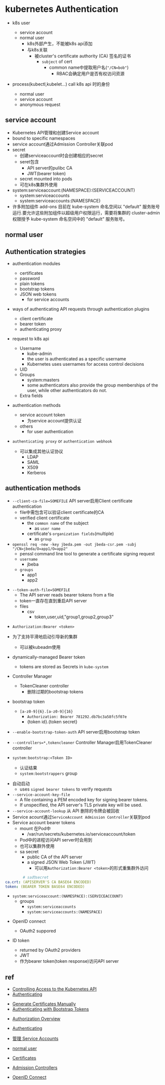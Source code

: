 

# kubernetes Authentication

+ k8s user
  + service account
  + normal user
      + k8s外部产生，不能被k8s api添加
      + 与k8s关联
          + 被cluster's certificate authority (CA) 签名的证书
              +  `subject` of cert
                  + common name中提取用户名(`"/CN=bob"`)
                      + RBAC会确定用户是否有权访问资源

+ process(kubectl,kubelet...) call k8s api 时的身份
    + normal user
    + service account
    + anonymous request

## service account
+ Kubernetes API管理和创建Service account
+ bound to specific namespaces
+ service account通过Admission Controller关联pod
+ secret
    + 创建serviceaccount时会创建相应的secret
    + seret包含
        + API server的pulibc CA
        + JWT(bearer token)
    + secret mounted into pods
    + 可在k8s集群外使用
+ system:serviceaccount:(NAMESPACE):(SERVICEACCOUNT)
    + system:serviceaccounts
    + system:serviceaccounts:(NAMESPACE)
+ 许多附加组件 add-ons 目前在 kube-system 命名空间以 "default" 服务账号运行.要允许这些附加组件以超级用户权限运行，需要将集群的 cluster-admin 权限授予 kube-system 命名空间中的 "default" 服务账号。


## normal user


## Authentication strategies 

+ authentication modules
  + certificates
  + password
  + plain tokens
  + bootstrap tokens
  + JSON web tokens
    + for service accounts

+ ways of authenticating API requests through authentication plugins
    + client certificate
    + bearer token
    + authenticating proxy


+ request to k8s api
    + Username
        + kube-admin
        + the user is authenticated as a specific username
        + Kubernetes uses usernames for access control decisions
    + UID
    + Groups
        + system:masters
        + some authenticators also provide the group memberships of the user, while other authenticators do not.
    + Extra fields

+ authentication methods
    + service account token
        + 为service account提供认证
    + others
        + for user authentication

+ `authenticating proxy` or `authentication webhook`
    + 可以集成其他认证协议
        + LDAP
        + SAML
        + X509
        + Kerberos

## authentication methods
<!-- X509 Client Certs -->
+ `--client-ca-file=SOMEFILE` API server启用Client certificate authentication
  + file中需包含可以验证client certificate的CA
  + verified client certificate
    + the `common name` of the subject 
      + as `user name`
    + certificate's `organization fields`(multiple)
      + as `group`
+ `openssl req -new -key jbeda.pem -out jbeda-csr.pem -subj "/CN=jbeda/O=app1/O=app2"`
  + penssl command line tool to generate a certificate signing request
  + `username`
    + jbeba
  + `groups`
    + app1
    + app2

<!-- static token file -->
+ `--token-auth-file=SOMEFILE` 
  + The API server reads bearer tokens from a file 
  + token一直存在直到重启API server
  + files
    + csv
      + token,user,uid,"group1,group2,group3"

<!-- Putting a Bearer Token in a Request  -->
+ `Authorization:Bearer <token>`

<!-- Bootstrap Tokens -->
+ 为了支持平滑地启动引导新的集群
  + 可以被kubeadm使用

+ dynamically-managed Bearer token 
  + tokens are stored as Secrets in `kube-system`

+ Controller Manager
  + TokenCleaner controller
    + 删除过期的bootstrap tokens

+ bootstrap token
  + `[a-z0-9]{6}.[a-z0-9]{16}`
    + `Authorization: Bearer 781292.db7bc3a58fc5f07e`
    + {token id}.{token secret}

+ `--enable-bootstrap-token-auth` API server启用bootstrap token
+ `--controllers=*,tokencleaner` Controller Manager启用TokenCleaner controller

+ `system:bootstrap:<Token ID>`
  + 认证结果
  + `system:bootstrappers` group

<!-- Service Account Tokens -->
+ 自动启动  
  + uses `signed bearer tokens` to verify requests
+ `--service-account-key-file`
  + A file containing a PEM encoded key for signing bearer tokens. 
  + If unspecified, the API server's TLS private key will be used.
+ `--service-account-lookup` 从 API 删除的令牌会被回收 
+ Service acount通过`ServiceAccount Admission Controller`关联到pod
+ Service account bearer tokens 
    + mount 在Pod中
      +  /var/run/secrets/kubernetes.io/serviceaccount/token
    + Pod中的进程访问API server时会用到
    + 也可以集群外使用
    + sa secret
      + public CA of the API server 
      + a signed JSON Web Token (JWT)
        + 可以用`Authorization:Bearer <token>`的形式重集群外访问
```yaml
        # sa的secret
ca.crt: (APISERVER'S CA BASE64 ENCODED)
token: (BEARER TOKEN BASE64 ENCODED)
```

+ `system:serviceaccount:(NAMESPACE):(SERVICEACCOUNT)`
  + groups
    + `system:serviceaccounts`
    + `system:serviceaccounts:(NAMESPACE)`

<!-- OpenID Connect Tokens -->
+ OpenID connect
    + OAuth2 suppored

+ ID token
    + returned by OAuth2 providers
    + JWT
    + 作为bearer token(token response)访问API server




## ref
<!-- authentication -->
+ [Controlling Access to the Kubernetes API](https://kubernetes.io/docs/concepts/security/controlling-access/)
+ [Authenticating](https://kubernetes.io/docs/reference/access-authn-authz/authentication/)

<!-- auth method -->
+ [Generate Certificates Manually](https://kubernetes.io/docs/tasks/administer-cluster/certificates/)
+ [Authenticating with Bootstrap Tokens](https://kubernetes.io/docs/reference/access-authn-authz/bootstrap-tokens/)


<!-- others -->
+ [Authorization Overview](https://kubernetes.io/docs/reference/access-authn-authz/authorization/)
+ [Authenticating](https://kubernetes.io/docs/reference/access-authn-authz/authentication/)
+ [管理 Service Accounts](https://kubernetes.io/zh/docs/reference/access-authn-authz/service-accounts-admin/)

+ [normal user](https://kubernetes.io/docs/reference/access-authn-authz/certificate-signing-requests/#normal-user)
+ [Certificates](https://kubernetes.io/docs/concepts/cluster-administration/certificates/)
+ [Admission Controllers](https://kubernetes.io/docs/reference/access-authn-authz/admission-controllers/)

<!-- Open ID -->
+ [OpenID Connect](https://openid.net/connect/)